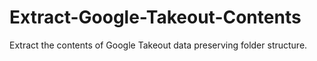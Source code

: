 # Extract-Google-Takeout-Contents
Extract the contents of Google Takeout data preserving folder structure.
